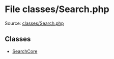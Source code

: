 File classes/Search.php
=========

Source: [classes/Search.php](https://github.com/PrestaShop/PrestaShop/blob/1.5.3.0/classes/Search.php)


Classes
-------

* [SearchCore](class.SearchCore.md)


